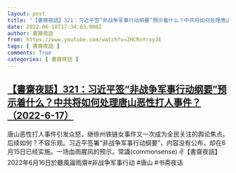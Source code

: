 ```yaml
---
layout: post
title: "【書齋夜話】321：习近平签“非战争军事行动纲要”预示着什么？中共将如何处理唐山恶性打人事件？（2022-6-17）"
date: 2022-06-18T17:34:03.000Z
author: 書齋夜話
from: https://www.youtube.com/watch?v=ZHCRnYrxyJE
tags: [ 書齋夜話 ]
comments: True
categories: [ 書齋夜話 ]
---
```

<!--1655573643000-->
[【書齋夜話】321：习近平签“非战争军事行动纲要”预示着什么？中共将如何处理唐山恶性打人事件？（2022-6-17）](https://www.youtube.com/watch?v=ZHCRnYrxyJE)
------

<div>
唐山恶性打人事件引发众怒，继徐州铁链女事件又一次成为全民关注的舆论焦点。后续如何？不容乐观。习近平签署“非战争军事行动纲要”，内容没有公布，却在6月15日已经实施。一场血雨腥风的预示。常識(commonsense) ✌【書齋夜話】2022年6月16日於聽風論雨齋#非战争军事行动 #唐山 #书斋夜话
</div>
